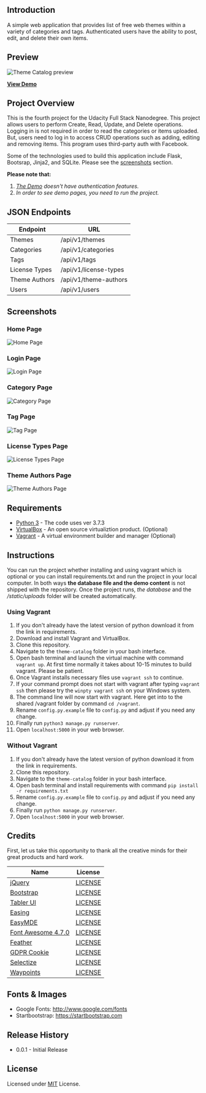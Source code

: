 ## Introduction
A simple web application that provides list of free web themes within a variety of categories and tags. 
Authenticated users have the ability to post, edit, and delete their own items.

## Preview
![Theme Catalog preview](https://github.com/cangir/theme-catalog/blob/master/screenshots/preview.jpg)

**[View Demo](https://cleanbootstrap.com)**

## Project Overview
This is the fourth project for the Udacity Full Stack Nanodegree. This project allows users to perform Create, Read, Update, and Delete operations.
Logging in is not required in order to read the categories or items uploaded. But, users need to log in to access CRUD operations such as adding, editing and removing items.
This program uses third-party auth with Facebook.

Some of the technologies used to build this application include Flask, Bootsrap, Jinja2, and SQLite.
Please see the [screenshots](https://github.com/cangir/theme-catalog#screenshots) section.

**Please note that:** 
1. *[The Demo](https://cleanbootstrap.com) doesn't have authentication features.*
2. *In order to see demo pages, you need to run the project.*


## JSON Endpoints
Endpoint | URL
------------ | -------------
Themes | /api/v1/themes
Categories | /api/v1/categories
Tags | /api/v1/tags
License Types | /api/v1/license-types
Theme Authors | /api/v1/theme-authors
Users | /api/v1/users


## Screenshots

### Home Page
![Home Page](https://github.com/cangir/theme-catalog/blob/master/screenshots/home.jpg)


### Login Page
![Login Page](https://github.com/cangir/theme-catalog/blob/master/screenshots/login.jpg)


### Category Page
![Category Page](https://github.com/cangir/theme-catalog/blob/master/screenshots/category.jpg)


### Tag Page
![Tag Page](https://github.com/cangir/theme-catalog/blob/master/screenshots/tag.jpg)


### License Types Page
![License Types Page](https://github.com/cangir/theme-catalog/blob/master/screenshots/license_type.jpg)


### Theme Authors Page
![Theme Authors Page](https://github.com/cangir/theme-catalog/blob/master/screenshots/theme_author.jpg)



## Requirements
- [Python 3](https://www.python.org/downloads/) - The code uses ver 3.7.3
- [VirtualBox](https://www.virtualbox.org/) - An open source virtualiztion product. (Optional)
- [Vagrant](https://www.vagrantup.com/) - A virtual environment builder and manager (Optional)

## Instructions
You can run the project whether installing and using vagrant which is optional or you can install requirements.txt and run the project in your local computer. In both ways **the database file and the demo content** is not shipped with the repository. Once the project runs, *the database* and the */static/uploads* folder will be created automatically.


### Using Vagrant
1. If you don't already have the latest version of python download it from the link in requirements.
2. Download and install Vagrant and VirtualBox.
3. Clone this repository.
4. Navigate to the `theme-catalog` folder in your bash interface.
5. Open bash terminal and launch the virtual machine with command `vagrant up`. At first time normally it takes about 10-15 minutes to build vagrant. Please be patient.
6. Once Vagrant installs necessary files use `vagrant ssh` to continue.
7. If your command prompt does not start with vagrant after typing `vagrant ssh` then please try the `winpty vagrant ssh` on your Windows system.
8. The command line will now start with vagrant. Here get into to the shared /vagrant folder by command `cd /vagrant`.
9. Rename `config.py.example` file to `config.py` and adjust if you need any change.
10. Finally run `python3 manage.py runserver`.
11. Open `localhost:5000` in your web browser.

### Without Vagrant
1. If you don't already have the latest version of python download it from the link in requirements.
2. Clone this repository.
3. Navigate to the `theme-catalog` folder in your bash interface.
4. Open bash terminal and install requirements with command `pip install -r requirements.txt`
5. Rename `config.py.example` file to `config.py` and adjust if you need any change.
6. Finally run `python manage.py runserver`.
7. Open `localhost:5000` in your web browser.

## Credits
First, let us take this opportunity to thank all the creative minds for their great products and hard work.

Name | License
------------ | -------------
[jQuery](https://github.com/jquery/jquery) | [LICENSE](https://github.com/jquery/jquery/blob/master/LICENSE.txt)
[Bootstrap](https://github.com/twbs/bootstrap) | [LICENSE](https://github.com/twbs/bootstrap/blob/master/LICENSE)
[Tabler UI](https://github.com/tabler/tabler) | [LICENSE](https://github.com/tabler/tabler/blob/master/LICENSE)
[Easing](https://github.com/gdsmith/jquery.easing/) | [LICENSE](https://github.com/gdsmith/jquery.easing/blob/master/LICENSE)
[EasyMDE](https://github.com/Ionaru/easy-markdown-editor) | [LICENSE](https://github.com/Ionaru/easy-markdown-editor/blob/master/LICENSE)
[Font Awesome 4.7.0](https://fontawesome.com/v4.7.0) | [LICENSE](/license/)
[Feather](https://github.com/feathericons/feather) | [LICENSE](https://github.com/feathericons/feather/blob/master/LICENSE)
[GDPR Cookie](https://github.com/thany/gdpr-cookie) | [LICENSE](https://github.com/thany/gdpr-cookie/blob/HEAD/LICENSE.md)
[Selectize](https://github.com/selectize/selectize.js) | [LICENSE](https://github.com/selectize/selectize.js/blob/master/LICENSE)
[Waypoints](https://github.com/imakewebthings/waypoints) | [LICENSE](https://github.com/imakewebthings/waypoints/blob/master/licenses.txt)

## Fonts & Images
- Google Fonts: http://www.google.com/fonts
- Startbootstrap: https://startbootstrap.com

## Release History
- 0.0.1 - Initial Release

## License
Licensed under [MIT](https://github.com/cangir/theme-catalog/blob/master/LICENSE) License.
